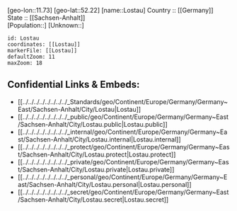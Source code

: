 ﻿---
location: [52.22,11.73] 
mapzoom: [7,12] 
mapmarker: city 
type: City
tags:
- geo/City


SpocWebEntityId: 32102
isDeleted: false
confidential: public

---
[geo-lon::11.73] 
[geo-lat::52.22] 
[name::Lostau] 
Country :: [[Germany]]  
State :: [[Sachsen-Anhalt]]  
[Population::] 
[Unknown::] 


```leaflet
id: Lostau
coordinates: [[Lostau]] 
markerFile: [[Lostau]] 
defaultZoom: 11 
maxZoom: 18
```


## Confidential Links & Embeds: 
- [[../../../../../../../../_Standards/geo/Continent/Europe/Germany/Germany~East/Sachsen-Anhalt/City/Lostau|Lostau]] 
- [[../../../../../../../../_public/geo/Continent/Europe/Germany/Germany~East/Sachsen-Anhalt/City/Lostau.public|Lostau.public]] 
- [[../../../../../../../../_internal/geo/Continent/Europe/Germany/Germany~East/Sachsen-Anhalt/City/Lostau.internal|Lostau.internal]] 
- [[../../../../../../../../_protect/geo/Continent/Europe/Germany/Germany~East/Sachsen-Anhalt/City/Lostau.protect|Lostau.protect]] 
- [[../../../../../../../../_private/geo/Continent/Europe/Germany/Germany~East/Sachsen-Anhalt/City/Lostau.private|Lostau.private]] 
- [[../../../../../../../../_personal/geo/Continent/Europe/Germany/Germany~East/Sachsen-Anhalt/City/Lostau.personal|Lostau.personal]] 
- [[../../../../../../../../_secret/geo/Continent/Europe/Germany/Germany~East/Sachsen-Anhalt/City/Lostau.secret|Lostau.secret]] 

